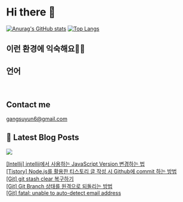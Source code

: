 # Hi there 👋

[![Anurag's GitHub stats](https://github-readme-stats.vercel.app/api?username=rkdden)](https://github.com/anuraghazra/github-readme-stats)
[![Top Langs](https://github-readme-stats.vercel.app/api/top-langs/?username=rkdden&layout=compact&hide=r,jupyter%20notebook,c%23&exclude_repo=roharui.github.io)](https://github.com/anuraghazra/github-readme-stats)

## 이런 환경에 익숙해요✍🏼

## 언어

<p>
  <img alt="" src= "https://img.shields.io/badge/JavaScript-F7DF1E?style=flat-square&logo=JavaScript&logoColor=white"/> 
  <img alt="" src= "https://img.shields.io/badge/TypeScript-black?logo=typescript&logoColor=blue"/>
</p>

## Contact me

gangsuyun6@gmail.com

## 📕 Latest Blog Posts
<p>
    <a href="https://systorage.tistory.com/"><img src="https://img.shields.io/badge/Blog-FF5722?style=flat-square&logo=Blogger&logoColor=white"/></a><br>
</p>

<a href=https://systorage.tistory.com/entry/Intellij-intellij%EC%97%90%EC%84%9C-%EC%82%AC%EC%9A%A9%ED%95%98%EB%8A%94-JavaScript-Version-%EB%B3%80%EA%B2%BD%ED%95%98%EB%8A%94-%EB%B2%95>[Intellij] intellij에서 사용하는 JavaScript Version 변경하는 법</a></br><a href=https://systorage.tistory.com/entry/Tistory-Nodejs%EB%A5%BC-%ED%99%9C%EC%9A%A9%ED%95%9C-%ED%8B%B0%EC%8A%A4%ED%86%A0%EB%A6%AC-%EA%B8%80-%EC%9E%91%EC%84%B1-%EC%8B%9C-Github%EC%97%90-commit-%ED%95%98%EB%8A%94-%EB%B0%A9%EB%B2%95>[Tistory] Node.js를 활용한 티스토리 글 작성 시 Github에 commit 하는 방법</a></br><a href=https://systorage.tistory.com/entry/Git-git-stash-clear-%EB%B3%B5%EA%B5%AC%ED%95%98%EA%B8%B0>[Git] git stash clear 복구하기</a></br><a href=https://systorage.tistory.com/entry/Git-Git-Branch-%EC%83%81%ED%83%9C%EB%A5%BC-%EC%9B%90%EA%B2%A9%EC%9C%BC%EB%A1%9C-%EB%90%98%EB%8F%8C%EB%A6%AC%EB%8A%94-%EB%B0%A9%EB%B2%95>[Git] Git Branch 상태를 원격으로 되돌리는 방법</a></br><a href=https://systorage.tistory.com/entry/Git-fatal-unable-to-auto-detect-email-address>[Git] fatal: unable to auto-detect email address</a></br>